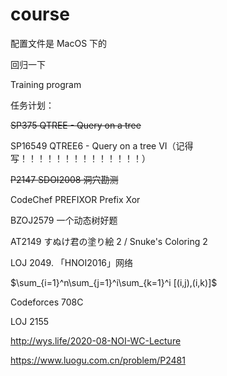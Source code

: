 # course

配置文件是 MacOS 下的

回归一下

Training program

任务计划：

~~SP375 QTREE - Query on a tree~~

SP16549 QTREE6 - Query on a tree VI（记得写！！！！！！！！！！！！！！）

~~P2147 SDOI2008 洞穴勘测~~

CodeChef PREFIXOR Prefix Xor

BZOJ2579 一个动态树好题

AT2149 すぬけ君の塗り絵 2 / Snuke's Coloring 2

LOJ 2049. 「HNOI2016」网络

$\sum_{i=1}^n\sum_{j=1}^i\sum_{k=1}^i [(i,j),(i,k)]$ 

Codeforces 708C

LOJ 2155

http://wys.life/2020-08-NOI-WC-Lecture

https://www.luogu.com.cn/problem/P2481
